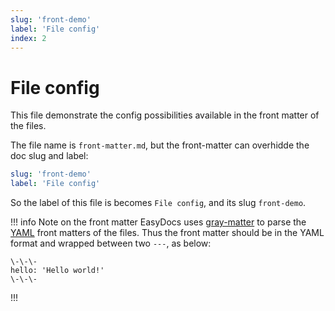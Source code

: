 ```yaml
---
slug: 'front-demo'
label: 'File config'
index: 2
---
```


# File config

This file demonstrate the config possibilities available in the front matter of the files.

The file name is `front-matter.md`, but the front-matter can overhidde the doc slug and label:
```yaml
slug: 'front-demo'
label: 'File config'
```

So the label of this file is becomes `File config`, and its slug `front-demo`.

!!! info Note on the front matter
EasyDocs uses [gray-matter](https://www.npmjs.com/package/gray-matter) to parse the [YAML](https://yaml.org/) front matters of the files.
Thus the front matter should be in the YAML format and wrapped between two `---`, as below:
```
\-\-\-
hello: 'Hello world!'
\-\-\-
```
!!!